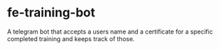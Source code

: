 # fe-training-bot
A telegram bot that accepts a users name and a certificate for a specific completed training and keeps track of those.

